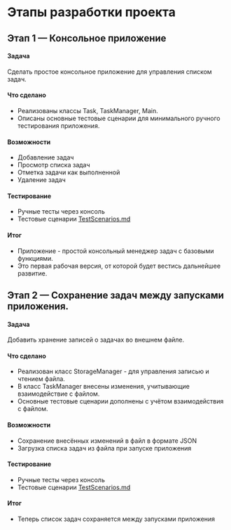 # Этапы разработки проекта

## Этап 1 — Консольное приложение
#### Задача
Сделать простое консольное приложение для управления списком задач.
#### Что сделано
- Реализованы классы Task, TaskManager, Main.
- Описаны основные тестовые сценарии для минимального ручного тестирования приложения.
#### Возможности
- Добавление задач
- Просмотр списка задач
- Отметка задачи как выполненной
- Удаление задач
#### Тестирование
- Ручные тесты через консоль
- Тестовые сценарии [TestScenarios.md](TestScenarios.md)
#### Итог 
- Приложение - простой консольный менеджер задач с базовыми функциями.  
- Это первая рабочая версия, от которой будет вестись дальнейшее развитие.

## Этап 2 — Сохранение задач между запусками приложения.
#### Задача
Добавить хранение записей о задачах во внешнем файле.
#### Что сделано
- Реализован класс StorageManager - для управления записью и чтением файла.
- В класс TaskManager внесены изменения, учитывающие взаимодействие с файлом. 
- Основные тестовые сценарии дополнены с учётом взаимодействия с файлом.
#### Возможности
- Сохранение внесённых изменений в файл в формате JSON
- Загрузка списка задач из файла при запуске приложения
#### Тестирование
- Ручные тесты через консоль
- Тестовые сценарии [TestScenarios.md](TestScenarios.md)
#### Итог
- Теперь список задач сохраняется между запусками приложения